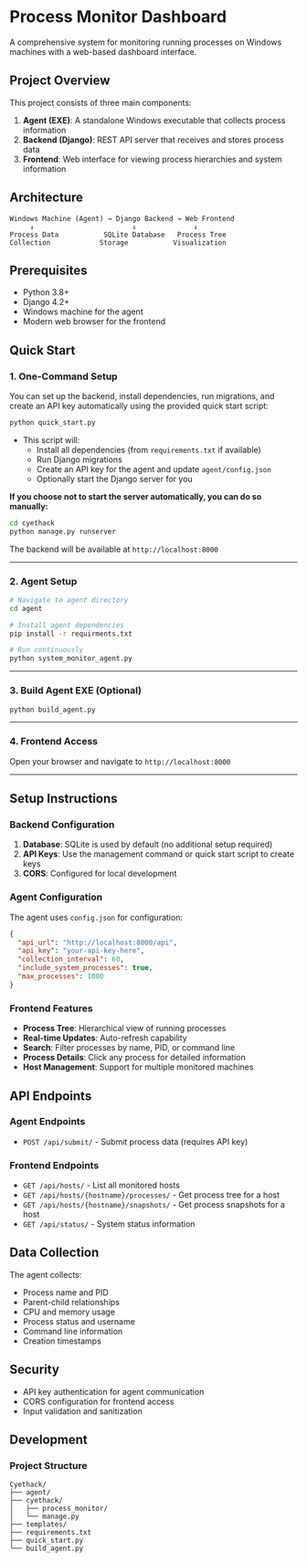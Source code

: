 # Process Monitor Dashboard

A comprehensive system for monitoring running processes on Windows machines with a web-based dashboard interface.

## Project Overview

This project consists of three main components:

1. **Agent (EXE)**: A standalone Windows executable that collects process information  
2. **Backend (Django)**: REST API server that receives and stores process data  
3. **Frontend**: Web interface for viewing process hierarchies and system information

## Architecture

```
Windows Machine (Agent) → Django Backend → Web Frontend
     ↓                        ↓              ↓
Process Data           SQLite Database   Process Tree
Collection            Storage           Visualization
```

## Prerequisites

- Python 3.8+
- Django 4.2+
- Windows machine for the agent
- Modern web browser for the frontend

## Quick Start

### 1. One-Command Setup

You can set up the backend, install dependencies, run migrations, and create an API key automatically using the provided quick start script:

```bash
python quick_start.py
```

- This script will:
  - Install all dependencies (from `requirements.txt` if available)
  - Run Django migrations
  - Create an API key for the agent and update `agent/config.json`
  - Optionally start the Django server for you

**If you choose not to start the server automatically, you can do so manually:**

```bash
cd cyethack
python manage.py runserver
```

The backend will be available at `http://localhost:8000`

---

### 2. Agent Setup

```bash
# Navigate to agent directory
cd agent

# Install agent dependencies
pip install -r requirments.txt

# Run continuously
python system_monitor_agent.py
```

---

### 3. Build Agent EXE (Optional)

```bash
python build_agent.py

```

---

### 4. Frontend Access

Open your browser and navigate to `http://localhost:8000`

---

## Setup Instructions

### Backend Configuration

1. **Database**: SQLite is used by default (no additional setup required)
2. **API Keys**: Use the management command or quick start script to create keys
3. **CORS**: Configured for local development

### Agent Configuration

The agent uses `config.json` for configuration:

```json
{
  "api_url": "http://localhost:8000/api",
  "api_key": "your-api-key-here",
  "collection_interval": 60,
  "include_system_processes": true,
  "max_processes": 1000
}
```

### Frontend Features

- **Process Tree**: Hierarchical view of running processes
- **Real-time Updates**: Auto-refresh capability
- **Search**: Filter processes by name, PID, or command line
- **Process Details**: Click any process for detailed information
- **Host Management**: Support for multiple monitored machines

## API Endpoints

### Agent Endpoints
- `POST /api/submit/` - Submit process data (requires API key)

### Frontend Endpoints
- `GET /api/hosts/` - List all monitored hosts
- `GET /api/hosts/{hostname}/processes/` - Get process tree for a host
- `GET /api/hosts/{hostname}/snapshots/` - Get process snapshots for a host
- `GET /api/status/` - System status information

## Data Collection

The agent collects:
- Process name and PID
- Parent-child relationships
- CPU and memory usage
- Process status and username
- Command line information
- Creation timestamps

## Security

- API key authentication for agent communication
- CORS configuration for frontend access
- Input validation and sanitization

## Development

### Project Structure

```
Cyethack/
├── agent/           
├── cyethack/          
│   ├── process_monitor/  
│   └── manage.py        
├── templates/            
├── requirements.txt      
├── quick_start.py        
└── build_agent.py        
```